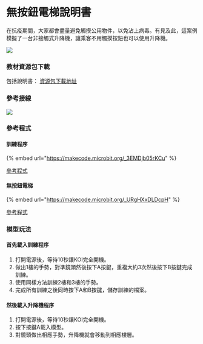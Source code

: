 # 無按鈕電梯說明書

在抗疫期間，大家都會盡量避免觸摸公用物件，以免沾上病毒。有見及此，這案例模擬了一台非接觸式升降機，讓乘客不用觸摸按鈕也可以使用升降機。

![](https://kittenbothk.readthedocs.io/en/latest/\_images/lift1.png)

### 教材資源包下載

包括說明書： [資源包下載地址](https://bit.ly/AIHealthCareSetBuildingGuide)

### 參考接線

![](https://kittenbothk.readthedocs.io/en/latest/\_images/liftcon.png)

### 參考程式

#### 訓練程序

{% embed url="https://makecode.microbit.org/_3EMDjb05rKCu" %}

[參考程式](https://makecode.microbit.org/\_3EMDjb05rKCu)

#### 無按鈕電梯

{% embed url="https://makecode.microbit.org/_URgHXxDLDcpH" %}

[參考程式](https://makecode.microbit.org/\_URgHXxDLDcpH)

### 模型玩法

#### 首先載入訓練程序

1. 打開電源後，等待10秒讓KOI完全開機。
2. 做出1樓的手勢，對準鏡頭然後按下A按鍵，重複大約3次然後按下B按鍵完成訓練。
3. 使用同樣方法訓練2樓和3樓的手勢。
4. 完成所有訓練之後同時按下A和B按鍵，儲存訓練的檔案。

#### 然後載入升降機程序

1. 打開電源後，等待10秒讓KOI完全開機。
2. 按下按鍵A載入模型。
3. 對鏡頭做出相應手勢，升降機就會移動到相應樓層。
